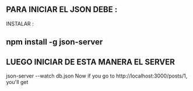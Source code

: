 ## PARA INICIAR EL JSON DEBE :
INSTALAR : 
## npm install -g json-server

## LUEGO INICIAR  DE ESTA MANERA EL SERVER


json-server --watch db.json
Now if you go to http://localhost:3000/posts/1, you'll get